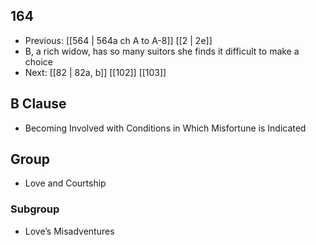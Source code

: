 ## 164
- Previous: [[564 | 564a ch A to A-8]] [[2 | 2e]] 
- B, a rich widow, has so many suitors she finds it difficult to make a choice
- Next: [[82 | 82a, b]] [[102]] [[103]] 

## B Clause
- Becoming Involved with Conditions in Which Misfortune is Indicated

## Group
- Love and Courtship

### Subgroup
- Love’s Misadventures

